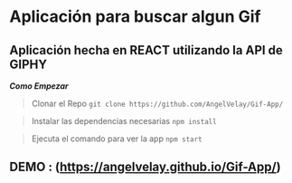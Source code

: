 # Aplicación para buscar algun Gif 

## Aplicación hecha en REACT utilizando la API de GIPHY


***Como Empezar*** 

>Clonar el Repo
`git clone https://github.com/AngelVelay/Gif-App/`

> Instalar las dependencias necesarias 
`npm install `

> Ejecuta el comando para ver la app 
`npm start`


## DEMO : (https://angelvelay.github.io/Gif-App/)
